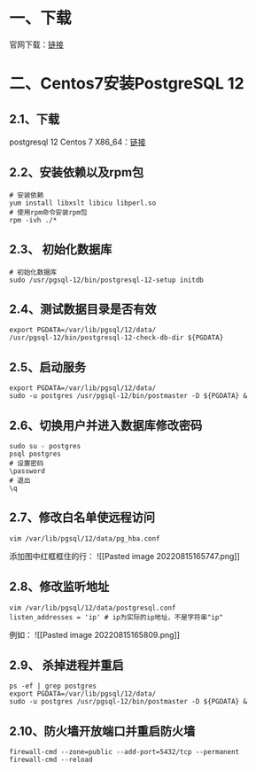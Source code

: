 # 一、下载

官网下载：[链接](https://www.postgresql.org/download/)

# 二、Centos7安装PostgreSQL 12

## 2.1、下载

postgresql 12 Centos 7 X86_64：[链接](https://yum.postgresql.org/12/redhat/rhel-7-x86_64/repoview/postgresqldbserver12.group.html)

## 2.2、安装依赖以及rpm包

```shell
# 安装依赖
yum install libxslt libicu libperl.so
# 使用rpm命令安装rpm包
rpm -ivh ./*
```
## 2.3、 初始化数据库
```shell
# 初始化数据库
sudo /usr/pgsql-12/bin/postgresql-12-setup initdb
```
## 2.4、测试数据目录是否有效
```shell
export PGDATA=/var/lib/pgsql/12/data/
/usr/pgsql-12/bin/postgresql-12-check-db-dir ${PGDATA}
```
## 2.5、启动服务
```shell
export PGDATA=/var/lib/pgsql/12/data/
sudo -u postgres /usr/pgsql-12/bin/postmaster -D ${PGDATA} &
```
## 2.6、切换用户并进入数据库修改密码
```shell
sudo su - postgres
psql postgres
# 设置密码
\password
# 退出
\q
```
## 2.7、修改白名单使远程访问
```shell
vim /var/lib/pgsql/12/data/pg_hba.conf
```
添加图中红框框住的行：
![[Pasted image 20220815165747.png]]

## 2.8、修改监听地址
```shell
vim /var/lib/pgsql/12/data/postgresql.conf
listen_addresses = 'ip' # ip为实际的ip地址，不是字符串"ip"
```
例如：
![[Pasted image 20220815165809.png]]
## 2.9、 杀掉进程并重启
```shell
ps -ef | grep postgres
export PGDATA=/var/lib/pgsql/12/data/
sudo -u postgres /usr/pgsql-12/bin/postmaster -D ${PGDATA} &
```
## 2.10、防火墙开放端口并重启防火墙
```shell
firewall-cmd --zone=public --add-port=5432/tcp --permanent
firewall-cmd --reload
```